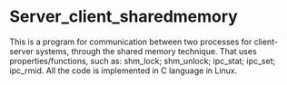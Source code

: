 # Server_client_sharedmemory

This is a program for communication between two processes for client-server systems, through the shared memory technique. 
That uses properties/functions, such as: shm_lock; shm_unlock; ipc_stat; ipc_set; ipc_rmid. 
All the code is implemented in C language in Linux.
